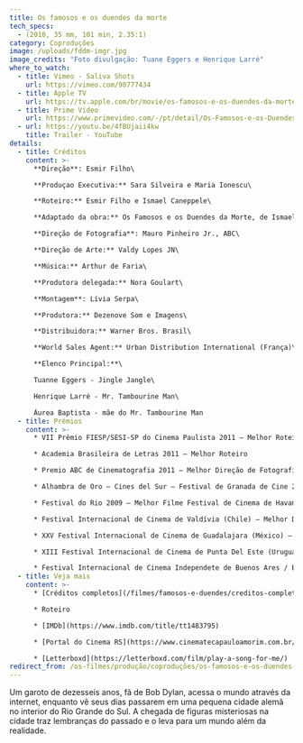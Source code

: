 ```yaml
---
title: Os famosos e os duendes da morte
tech_specs:
  - (2010, 35 mm, 101 min, 2.35:1)
category: Coproduções
image: /uploads/fddm-imgr.jpg
image_credits: "Foto divulgação: Tuane Eggers e Henrique Larré"
where_to_watch:
  - title: Vimeo - Saliva Shots
    url: https://vimeo.com/90777434
  - title: Apple TV
    url: https://tv.apple.com/br/movie/os-famosos-e-os-duendes-da-morte/umc.cmc.1ipmak3g7r4bro4dwei13xxs4
  - title: Prime Video
    url: https://www.primevideo.com/-/pt/detail/Os-Famosos-e-os-Duendes-da-Morte/0LLCE7S1XI3LHBTKHDNYBH3H9D
  - url: https://youtu.be/4fBUjaii4kw
    title: Trailer - YouTube
details:
  - title: Créditos
    content: >-
      **Direção**: Esmir Filho\

      **Produçao Executiva:** Sara Silveira e Maria Ionescu\

      **Roteiro:** Esmir Filho e Ismael Caneppele\

      **Adaptado da obra:** Os Famosos e os Duendes da Morte, de Ismael Caneppele\

      **Direção de Fotografia**: Mauro Pinheiro Jr., ABC\

      **Direção de Arte:** Valdy Lopes JN\

      **Música:** Arthur de Faria\

      **Produtora delegada:** Nora Goulart\

      **Montagem**: Lívia Serpa\

      **Produtora:** Dezenove Som e Imagens\

      **Distribuidora:** Warner Bros. Brasil\

      **World Sales Agent:** Urban Distribution International (França)\

      **Elenco Principal:**\

      Tuanne Eggers - Jingle Jangle\

      Henrique Larré - Mr. Tambourine Man\

      Áurea Baptista - mãe do Mr. Tambourine Man
  - title: Prêmios
    content: >-
      * VII Prêmio FIESP/SESI-SP do Cinema Paulista 2011 – Melhor Roteiro

      * Academia Brasileira de Letras 2011 – Melhor Roteiro

      * Premio ABC de Cinematografia 2011 – Melhor Direção de Fotografia

      * Alhambra de Oro – Cines del Sur – Festival de Granada de Cine 2010

      * Festival do Rio 2009 – Melhor Filme Festival de Cinema de Havana 2009 (Cuba) – Melhor Contribuição Artística

      * Festival Internacional de Cinema de Valdívia (Chile) – Melhor Direção

      * XXV Festival Internacional de Cinema de Guadalajara (México) – Escolha do Público de Melhor Filme, Melhor Fotografia, Escolha da Crítica

      * XIII Festival Internacional de Cinema de Punta Del Este (Uruguai) – Melhor Filme

      * Festival Internacional de Cinema Independete de Buenos Ares / BAFICI (Argentina) – Melhor Fotografia
  - title: Veja mais
    content: >-
      * [Créditos completos](/filmes/famosos-e-duendes/creditos-completos/)

      * Roteiro

      * [IMDb](https://www.imdb.com/title/tt1483795)

      * [Portal do Cinema RS](https://www.cinematecapauloamorim.com.br/portaldocinemagaucho/605/os-famosos-e-os-duendes-da-morte)

      * [Letterboxd](https://letterboxd.com/film/play-a-song-for-me/)
redirect_from: /os-filmes/produção/coproduções/os-famosos-e-os-duendes-da-morte.html
---
```

Um garoto de dezesseis anos, fã de Bob Dylan, acessa o mundo através da internet, enquanto vê seus dias passarem em uma pequena cidade alemã no interior do Rio Grande do Sul. A chegada de figuras misteriosas na cidade traz lembranças do passado e o leva para um mundo além da realidade.
